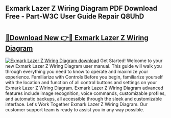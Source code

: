 ## Exmark Lazer Z Wiring Diagram PDF Download Free - Part-W3C User Guide Repair Q8UhD

# <h2><a href="http://dfhb2c9.blite.top/?on=Exmark+Lazer+Z+Wiring+Diagram">🔗Download New 👉🔴 Exmark Lazer Z Wiring Diagram</a></h2>

[![Exmark Lazer Z Wiring Diagram download](https://i.imgur.com/lujVjoI.png)](http://dfhb2c9.blite.top/?on=Exmark+Lazer+Z+Wiring+Diagram)
Get Started! Welcome to your new Exmark Lazer Z Wiring Diagram user manual. This guide will walk you through everything you need to know to operate and maximize your experience. Familiarize with Controls Before you begin, familiarize yourself with the location and function of all control buttons and settings on your Exmark Lazer Z Wiring Diagram. Exmark Lazer Z Wiring Diagram advanced features include image recognition, voice commands, customizable profiles, and automatic backups, all accessible through the sleek and customizable interface. Let's Work Together Exmark Lazer Z Wiring Diagram. Our customer support team is ready to assist you in any way possible.
